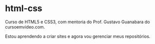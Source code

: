 # html-css
 Curso de HTML5 e CSS3, com mentoria do Prof. Gustavo Guanabara do cursoemvideo.com.

 Estou aprendendo a criar sites e agora vou gerenciar meus repositórios.

<a href="https://nayneves.github.io/html-css/Módulo%201/Exercícios/ex001%20-%20Tags%20básicas/index.html"></a>